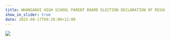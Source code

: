 ```yaml
---
title: WHANGANUI HIGH SCHOOL PARENT BOARD ELECTION DECLARATION OF RESULTS
show_in_slider: true
date: 2025-09-17T09:20:00+12:00
---
```



![](https://res.cloudinary.com/whanganuihigh/image/upload/v1758057568/News/Declaration_of_Results.png)
